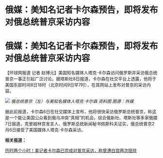 # 俄媒：美知名记者卡尔森预告，即将发布对俄总统普京采访内容

# 俄媒：美知名记者卡尔森预告，即将发布对俄总统普京采访内容

【环球网报道 记者
赵博元】美国知名媒体人塔克·卡尔森访问俄罗斯并采访俄总统普京一事正引起广泛讨论。据塔斯社8日报道，卡尔森在社交平台上透露，他将于美国东部时间8日18时（北京时间9日早7时），在其网站上发布对普京的采访内容。

![](https://inews.gtimg.com/om_bt/OKyzIAf7jITd_P106yFZ6N2aB3hBb_mXBY3bFwmojx1dQAA/1000)
_俄总统普京（左）与美知名媒体人塔克·卡尔森 资料图 图源：外媒_

据此前报道，卡尔森6日在社交媒体上宣布，他将很快采访俄罗斯总统普京，称这是一个能让美国公众看到俄乌冲突“真相”的机会。综合俄新社、塔斯社等多家俄媒7日报道，克里姆林宫发言人、俄罗斯总统新闻秘书佩斯科夫证实，俄总统普京2月6日接受了美国媒体人塔克·卡尔森采访。

**相关报道：**

[历时两个小时！美记者卡尔森已完成对普京采访，称曾遭白宫两次阻挠](https://news.qq.com/rain/a/20240208A00NV700)

